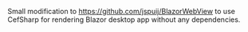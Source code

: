 Small modification to https://github.com/jspuij/BlazorWebView to use CefSharp for rendering Blazor desktop app without any dependencies. 
